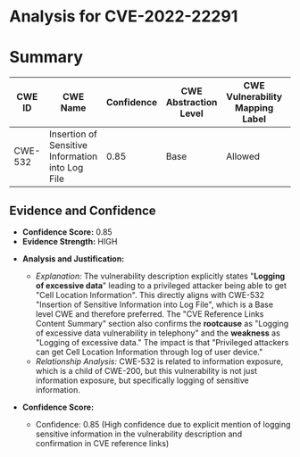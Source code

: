 # Analysis for CVE-2022-22291

# Summary
| CWE ID  | CWE Name                               | Confidence | CWE Abstraction Level | CWE Vulnerability Mapping Label | CWE-Vulnerability Mapping Notes |
| ------- | -------------------------------------- | ---------- | --------------------- | ------------------------------- | ----------------------------- |
| CWE-532 | Insertion of Sensitive Information into Log File | 0.85       | Base                  | Allowed                         |                               |

## Evidence and Confidence

*   **Confidence Score:** 0.85
*   **Evidence Strength:** HIGH

- **Analysis and Justification:**
  - *Explanation:* The vulnerability description explicitly states "**Logging of excessive data**" leading to a privileged attacker being able to get "Cell Location Information". This directly aligns with CWE-532 "Insertion of Sensitive Information into Log File", which is a Base level CWE and therefore preferred. The "CVE Reference Links Content Summary" section also confirms the **rootcause** as "Logging of excessive data vulnerability in telephony" and the **weakness** as "Logging of excessive data." The impact is that "Privileged attackers can get Cell Location Information through log of user device."
  - *Relationship Analysis:* CWE-532 is related to information exposure, which is a child of CWE-200, but this vulnerability is not just information exposure, but specifically logging of sensitive information.

- **Confidence Score:**
  - Confidence: 0.85 (High confidence due to explicit mention of logging sensitive information in the vulnerability description and confirmation in CVE reference links)